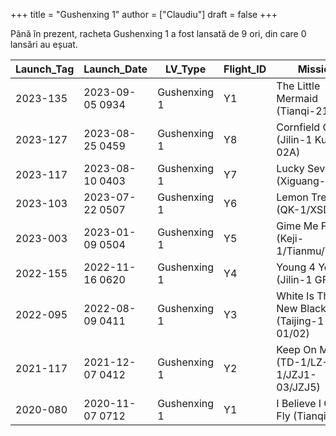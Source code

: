 +++
title = "Gushenxing 1"
author = ["Claudiu"]
draft = false
+++

Până în prezent, racheta Gushenxing 1 a fost lansată de 9 ori, din care 0 lansări au eșuat.

| Launch_Tag | Launch_Date     | LV_Type      | Flight_ID | Mission                                  | Launch_Site | Country | Outcome |
|------------|-----------------|--------------|-----------|------------------------------------------|-------------|---------|---------|
| 2023-135   | 2023-09-05 0934 | Gushenxing 1 | Y1        | The Little Mermaid (Tianqi-21/24)        | HHAI LP4    | CN      | S       |
| 2023-127   | 2023-08-25 0459 | Gushenxing 1 | Y8        | Cornfield Chase (Jilin-1 Kuanfu 02A)     | JQ LC43/95A | CN      | S       |
| 2023-117   | 2023-08-10 0403 | Gushenxing 1 | Y7        | Lucky Seven (Xiguang-1)                  | JQ LC43/95A | CN      | S       |
| 2023-103   | 2023-07-22 0507 | Gushenxing 1 | Y6        | Lemon Tree (QK-1/XSD-16)                 | JQ LC43/95A | CN      | S       |
| 2023-003   | 2023-01-09 0504 | Gushenxing 1 | Y5        | Gime Me Five (Keji-1/Tianmu/Tianqi)      | JQ LC43/95A | CN      | S       |
| 2022-155   | 2022-11-16 0620 | Gushenxing 1 | Y4        | Young 4 You (Jilin-1 GF03)               | JQ LC43/95A | CN      | S       |
| 2022-095   | 2022-08-09 0411 | Gushenxing 1 | Y3        | White Is The New Black (Taijing-1 01/02) | JQ LC43/95A | CN      | S       |
| 2021-117   | 2021-12-07 0412 | Gushenxing 1 | Y2        | Keep On Moving (TD-1/LZ-1/JZJ1-03/JZJ5)  | JQ LC43/95? | CN      | S       |
| 2020-080   | 2020-11-07 0712 | Gushenxing 1 | Y1        | I Believe I Can Fly (Tianqi-11)          | JQ          | CN      | S       |
